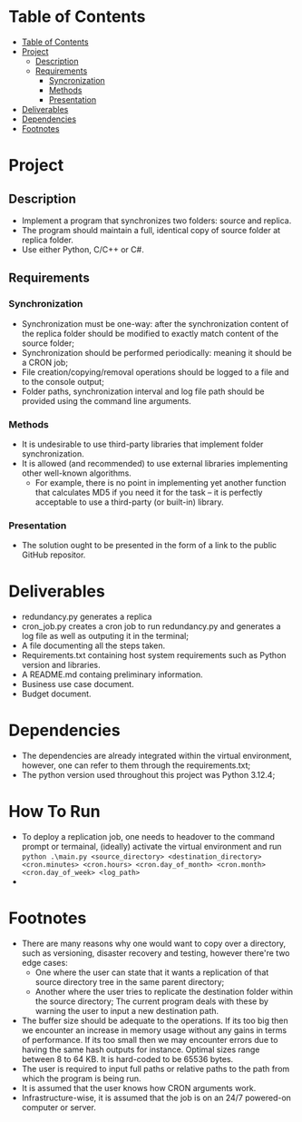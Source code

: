 # Table of Contents
- [Table of Contents](#table-of-contents)
- [Project](#project)
    - [Description](#problem-description)
    - [Requirements](#requirements)
        - [Syncronization](#synchronization)
        - [Methods](#methods)
        - [Presentation](#presentation)
- [Deliverables](#deliverables)
- [Dependencies](#dependencies)
- [Footnotes](#footnotes)

# Project
## Description
- Implement a program that synchronizes two folders: source and replica. 
- The program should maintain a full, identical copy of source folder at replica folder.
- Use either Python, C/C++ or C#.

## Requirements
### Synchronization 
- Synchronization must be one-way: after the synchronization content of the replica folder should be modified to exactly match content of the source folder; 
- Synchronization should be performed periodically: meaning it should be a CRON job;
- File creation/copying/removal operations should be logged to a file and to the console output; 
- Folder paths, synchronization interval and log file path should be provided using the command line arguments.

### Methods
- It is undesirable to use third-party libraries that implement folder synchronization.
- It is allowed (and recommended) to use external libraries implementing other well-known algorithms. 
    - For example, there is no point in implementing yet another function that calculates MD5 if you need it for the task – it is perfectly acceptable to use a third-party (or built-in) library.

### Presentation
- The solution ought to be presented in the form of a link to the public GitHub repositor.

# Deliverables
- redundancy.py generates a replica
- cron_job.py creates a cron job to run redundancy.py and generates a log file as well as outputing it in the terminal;
- A file documenting all the steps taken.
- Requirements.txt containing host system requirements such as Python version and libraries. 
- A README.md containg preliminary information.
- Business use case document. 
- Budget document.

# Dependencies
- The dependencies are already integrated within the virtual environment, however, one can refer to them through the requirements.txt;
- The python version used throughout this project was Python 3.12.4;

# How To Run
- To deploy a replication job, one needs to headover to the command prompt or termainal, (ideally) activate the virtual environment and run 
``python .\main.py <source_directory> <destination_directory> <cron.minutes> <cron.hours> <cron.day_of_month> <cron.month> <cron.day_of_week> <log_path>``
- 

# Footnotes 
- There are many reasons why one would want to copy over a directory, such as versioning, disaster recovery and testing, however there're two edge cases:
    - One where the user can state that it wants a replication of that source directory tree in the same parent directory;
    - Another where the user tries to replicate the destination folder within the source directory;
The current program deals with these by warning the user to input a new destination path.
- The buffer size should be adequate to the operations. If its too big then we encounter an increase in memory usage without any gains in terms of performance. If its too small then we may encounter errors due to having the same hash outputs for instance. Optimal sizes range between 8 to 64 KB. It is hard-coded to be 65536 bytes.
- The user is required to input full paths or relative paths to the path from which the program is being run. 
- It is assumed that the user knows how CRON arguments work.
- Infrastructure-wise, it is assumed that the job is on an 24/7 powered-on computer or server.

